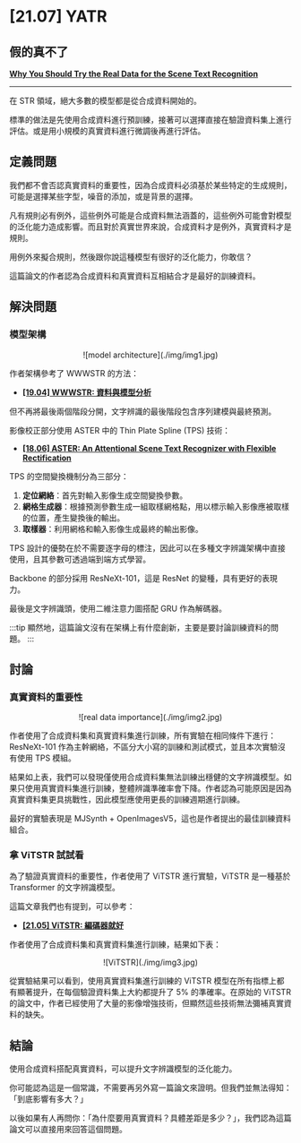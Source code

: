 # [21.07] YATR

## 假的真不了

[**Why You Should Try the Real Data for the Scene Text Recognition**](https://arxiv.org/abs/2107.13938)

---

在 STR 領域，絕大多數的模型都是從合成資料開始的。

標準的做法是先使用合成資料進行預訓練，接著可以選擇直接在驗證資料集上進行評估。或是用小規模的真實資料進行微調後再進行評估。

## 定義問題

我們都不會否認真實資料的重要性，因為合成資料必須基於某些特定的生成規則，可能是選擇某些字型，噪音的添加，或是背景的選擇。

凡有規則必有例外，這些例外可能是合成資料無法涵蓋的，這些例外可能會對模型的泛化能力造成影響。而且對於真實世界來說，合成資料才是例外，真實資料才是規則。

用例外來擬合規則，然後跟你說這種模型有很好的泛化能力，你敢信？

這篇論文的作者認為合成資料和真實資料互相結合才是最好的訓練資料。

## 解決問題

### 模型架構

<div align="center">
<figure style={{"width": "80%"}}>
![model architecture](./img/img1.jpg)
</figure>
</div>

作者架構參考了 WWWSTR 的方法：

- [**[19.04] WWWSTR: 資料與模型分析**](../1904-wwwstr/index.md)

但不再將最後兩個階段分開，文字辨識的最後階段包含序列建模與最終預測。

影像校正部分使用 ASTER 中的 Thin Plate Spline (TPS) 技術：

- [**[18.06] ASTER: An Attentional Scene Text Recognizer with Flexible Rectification**](https://ieeexplore.ieee.org/document/8395027)

TPS 的空間變換機制分為三部分：

1. **定位網絡**：首先對輸入影像生成空間變換參數。
2. **網格生成器**：根據預測參數生成一組取樣網格點，用以標示輸入影像應被取樣的位置，產生變換後的輸出。
3. **取樣器**：利用網格和輸入影像生成最終的輸出影像。

TPS 設計的優勢在於不需要逐字母的標注，因此可以在多種文字辨識架構中直接使用，且其參數可透過端到端方式學習。

Backbone 的部分採用 ResNeXt-101，這是 ResNet 的變種，具有更好的表現力。

最後是文字辨識頭，使用二維注意力圖搭配 GRU 作為解碼器。

:::tip
顯然地，這篇論文沒有在架構上有什麼創新，主要是要討論訓練資料的問題。
:::

## 討論

### 真實資料的重要性

<div align="center">
<figure style={{"width": "80%"}}>
![real data importance](./img/img2.jpg)
</figure>
</div>

作者使用了合成資料集和真實資料集進行訓練，所有實驗在相同條件下進行：ResNeXt-101 作為主幹網絡，不區分大小寫的訓練和測試模式，並且本次實驗沒有使用 TPS 模組。

結果如上表，我們可以發現僅使用合成資料集無法訓練出穩健的文字辨識模型。如果只使用真實資料集進行訓練，整體辨識準確率會下降。作者認為可能原因是因為真實資料集更具挑戰性，因此模型應使用更長的訓練週期進行訓練。

最好的實驗表現是 MJSynth + OpenImagesV5，這也是作者提出的最佳訓練資料組合。

### 拿 ViTSTR 試試看

為了驗證真實資料的重要性，作者使用了 ViTSTR 進行實驗，ViTSTR 是一種基於 Transformer 的文字辨識模型。

這篇文章我們也有提到，可以參考：

- [**[21.05] ViTSTR: 編碼器就好**](../2105-vitstr/index.md)

作者使用了合成資料集和真實資料集進行訓練，結果如下表：

<div align="center">
<figure style={{"width": "80%"}}>
![ViTSTR](./img/img3.jpg)
</figure>
</div>

從實驗結果可以看到，使用真實資料集進行訓練的 ViTSTR 模型在所有指標上都有顯著提升，在每個驗證資料集上大約都提升了 5% 的準確率。在原始的 ViTSTR 的論文中，作者已經使用了大量的影像增強技術，但顯然這些技術無法彌補真實資料的缺失。

## 結論

使用合成資料搭配真實資料，可以提升文字辨識模型的泛化能力。

你可能認為這是一個常識，不需要再另外寫一篇論文來證明。但我們並無法得知：「到底影響有多大？」

以後如果有人再問你：「為什麼要用真實資料？具體差距是多少？」，我們認為這篇論文可以直接用來回答這個問題。
